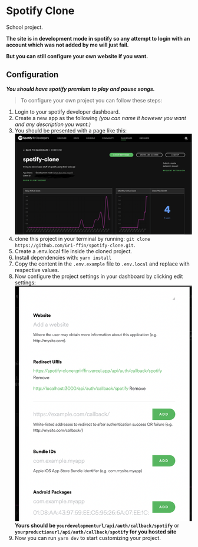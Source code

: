 # Spotify Clone

School project.

**The site is in development mode in spotify so any attempt to login with an account which was not added by me will just fail.**

**But you can still configure your own website if you want.**

## Configuration

**_You should have spotify premium to play and pause songs._**

> To configure your own project you can follow these steps:

1. Login to your spotify developer dashboard.
2. Create a new app as the following _(you can name it however you want and any description you want.)_
3. You should be presented with a page like this: ![spotify dashboard](/images/spotifyDashboard.png)
4. clone this project in your terminal by running: `git clone https://github.com/Gri-ffin/spotify-clone.git`.
5. Create a .env.local file inside the cloned project.
6. Install dependencies with: `yarn install`
7. Copy the content in the `.env.example` file to `.env.local` and replace with respective values.
8. Now configure the project settings in your dashboard by clicking edit settings: ![spotify configuration](/images/spotify%20configuration.png)
   **Yours should be `yourdevelopmenturl/api/auth/callback/spotify`** or **`yourproductionurl/api/auth/callback/spotify` for you hosted site**
9. Now you can run `yarn dev` to start customizing your project.
